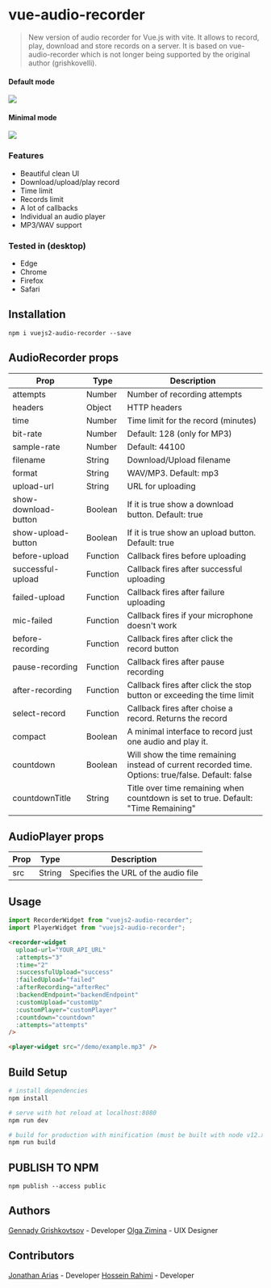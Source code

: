 # vue-audio-recorder

> New version of audio recorder for Vue.js with vite.
> It allows to record, play, download and store records on a server. It is based on vue-audio-recorder which is not longer being supported by the original author (grishkovelli).

#### Default mode

![](https://raw.githubusercontent.com/rhosseinr/vue-audio-recorder/master/screenshot.png)

#### Minimal mode

![](https://raw.githubusercontent.com/rhosseinr/vue-audio-recorder/master/minimal.png)

### Features

- Beautiful clean UI
- Download/upload/play record
- Time limit
- Records limit
- A lot of callbacks
- Individual an audio player
- MP3/WAV support

### Tested in (desktop)

- Edge
- Chrome
- Firefox
- Safari

## Installation

```
npm i vuejs2-audio-recorder --save
```

## AudioRecorder props

| Prop                 | Type     | Description                                                                                        |
| -------------------- | -------- | -------------------------------------------------------------------------------------------------- |
| attempts             | Number   | Number of recording attempts                                                                       |
| headers              | Object   | HTTP headers                                                                                       |
| time                 | Number   | Time limit for the record (minutes)                                                                |
| bit-rate             | Number   | Default: 128 (only for MP3)                                                                        |
| sample-rate          | Number   | Default: 44100                                                                                     |
| filename             | String   | Download/Upload filename                                                                           |
| format               | String   | WAV/MP3. Default: mp3                                                                              |
| upload-url           | String   | URL for uploading                                                                                  |
| show-download-button | Boolean  | If it is true show a download button. Default: true                                                |
| show-upload-button   | Boolean  | If it is true show an upload button. Default: true                                                 |
| before-upload        | Function | Callback fires before uploading                                                                    |
| successful-upload    | Function | Callback fires after successful uploading                                                          |
| failed-upload        | Function | Callback fires after failure uploading                                                             |
| mic-failed           | Function | Callback fires if your microphone doesn't work                                                     |
| before-recording     | Function | Callback fires after click the record button                                                       |
| pause-recording      | Function | Callback fires after pause recording                                                               |
| after-recording      | Function | Callback fires after click the stop button or exceeding the time limit                             |
| select-record        | Function | Callback fires after choise a record. Returns the record                                           |
| compact              | Boolean  | A minimal interface to record just one audio and play it.                                          |
| countdown            | Boolean  | Will show the time remaining instead of current recorded time. Options: true/false. Default: false |
| countdownTitle       | String   | Title over time remaining when countdown is set to true. Default: "Time Remaining"                 |

## AudioPlayer props

| Prop | Type   | Description                         |
| ---- | ------ | ----------------------------------- |
| src  | String | Specifies the URL of the audio file |

## Usage

```js
import RecorderWidget from "vuejs2-audio-recorder";
import PlayerWidget from "vuejs2-audio-recorder";
```

```html
<recorder-widget
  upload-url="YOUR_API_URL"
  :attempts="3"
  :time="2"
  :successfulUpload="success"
  :failedUpload="failed"
  :afterRecording="afterRec"
  :backendEndpoint="backendEndpoint"
  :customUpload="customUp"
  :customPlayer="customPlayer"
  :countdown="countdown"
  :attempts="attempts"
/>
```

```html
<player-widget src="/demo/example.mp3" />
```

## Build Setup

```bash
# install dependencies
npm install

# serve with hot reload at localhost:8080
npm run dev

# build for production with minification (must be built with node v12.x)
npm run build
```

## PUBLISH TO NPM

```
npm publish --access public
```

## Authors

[Gennady Grishkovtsov](https://www.linkedin.com/in/grishkovtsov/) - Developer
[Olga Zimina](https://www.behance.net/zimin4ik) - UIX Designer

## Contributors

[Jonathan Arias](https://github.com/jonalxh) - Developer
[Hossein Rahimi](https://github.com/rhosseinr) - Developer
